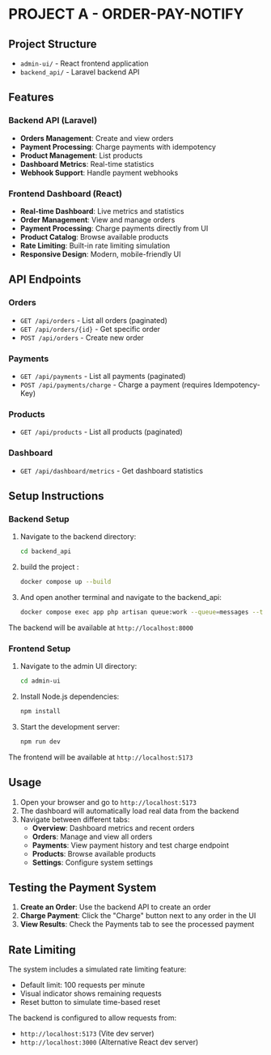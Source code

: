 # PROJECT A - ORDER-PAY-NOTIFY


## Project Structure

- `admin-ui/` - React frontend application
- `backend_api/` - Laravel backend API

## Features

### Backend API (Laravel)
- **Orders Management**: Create and view orders
- **Payment Processing**: Charge payments with idempotency
- **Product Management**: List products
- **Dashboard Metrics**: Real-time statistics
- **Webhook Support**: Handle payment webhooks

### Frontend Dashboard (React)
- **Real-time Dashboard**: Live metrics and statistics
- **Order Management**: View and manage orders
- **Payment Processing**: Charge payments directly from UI
- **Product Catalog**: Browse available products
- **Rate Limiting**: Built-in rate limiting simulation
- **Responsive Design**: Modern, mobile-friendly UI

## API Endpoints

### Orders
- `GET /api/orders` - List all orders (paginated)
- `GET /api/orders/{id}` - Get specific order
- `POST /api/orders` - Create new order

### Payments
- `GET /api/payments` - List all payments (paginated)
- `POST /api/payments/charge` - Charge a payment (requires Idempotency-Key)

### Products
- `GET /api/products` - List all products (paginated)

### Dashboard
- `GET /api/dashboard/metrics` - Get dashboard statistics

## Setup Instructions

### Backend Setup

1. Navigate to the backend directory:
   ```bash
   cd backend_api
   ```

2. build the project :
   ```bash
   docker compose up --build
   ```

3. And open another terminal and navigate to the backend_api:
   ```bash
   docker compose exec app php artisan queue:work --queue=messages --tries=3
   ```

The backend will be available at `http://localhost:8000`

### Frontend Setup

1. Navigate to the admin UI directory:
   ```bash
   cd admin-ui
   ```

2. Install Node.js dependencies:
   ```bash
   npm install
   ```

3. Start the development server:
   ```bash
   npm run dev
   ```

The frontend will be available at `http://localhost:5173`

## Usage

1. Open your browser and go to `http://localhost:5173`
2. The dashboard will automatically load real data from the backend
3. Navigate between different tabs:
   - **Overview**: Dashboard metrics and recent orders
   - **Orders**: Manage and view all orders
   - **Payments**: View payment history and test charge endpoint
   - **Products**: Browse available products
   - **Settings**: Configure system settings

## Testing the Payment System

1. **Create an Order**: Use the backend API to create an order
2. **Charge Payment**: Click the "Charge" button next to any order in the UI
3. **View Results**: Check the Payments tab to see the processed payment

## Rate Limiting

The system includes a simulated rate limiting feature:
- Default limit: 100 requests per minute
- Visual indicator shows remaining requests
- Reset button to simulate time-based reset


The backend is configured to allow requests from:
- `http://localhost:5173` (Vite dev server)
- `http://localhost:3000` (Alternative React dev server)

